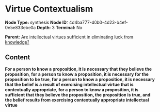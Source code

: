 # Virtue Contextualism

**Node Type:** synthesis
**Node ID:** 4d4ba777-d0b0-4d23-b4ef-0e5e833ebe0a
**Depth:** 3
**Terminal:** No

**Parent:** [Are intellectual virtues sufficient in eliminating luck from knowledge?](are-intellectual-virtues-sufficient-in-eliminating-luck-from-knowledge.md)

## Content

**For a person to know a proposition, it is necessary that they believe the proposition**, **for a person to know a proposition, it is necessary for the proposition to be true**, **for a person to know a proposition, it is necessary that the belief is a result of exercising intellectual virtue that is contextually appropriate**, **for a person to know a proposition, it is sufficient that they believe the proposition, the proposition is true, and the belief results from exercising contextually appropriate intellectual virtue**
